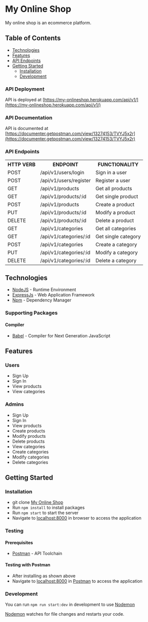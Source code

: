 # My Online Shop

My online shop is an ecommerce platform.

## Table of Contents

 * [Technologies](#technologies)
 * [Features](#features)
 * [API Endpoints](#api-endpoints)
 * [Getting Started](#getting-started)
    * [Installation](#installation)
    * [Development](#development)
    

### API Deployment
API is deployed at [https://my-onlineshop.herokuapp.com/api/v1/](https://my-onlineshop.herokuapp.com/api/v1/)

### API Documentation
API is documented at [https://documenter.getpostman.com/view/13274153/TVYJ5x2r](https://documenter.getpostman.com/view/13274153/TVYJ5x2r)

### API Endpoints
<table>
	<tr>
		<th>HTTP VERB</th>
		<th>ENDPOINT</th>
		<th>FUNCTIONALITY</th>
	</tr>
	<tr>
		<td>POST</td>
		<td>/api/v1/users/login</td> 
		<td>Sign in a user</td>
	</tr>
	<tr>
		<td>POST</td>
		<td>/api/v1/users/register</td> 
		<td>Register a user</td>
	</tr>
	<tr>
		<td>GET</td>
		<td>/api/v1/products</td> 
		<td>Get all products</td>
	</tr>
    <tr>
		<td>GET</td>
		<td>/api/v1/products/:id</td> 
		<td>Get single product</td>
	</tr>
        <tr>
		<td>POST</td>
		<td>/api/v1/products</td> 
		<td>Create a product</td>
	</tr>
	<tr>
		<td>PUT</td>
		<td>/api/v1/products/:id</td> 
		<td>Modify a product</td>
	</tr>
	<tr>
		<td>DELETE</td>
		<td>/api/v1/products/:id</td> 
		<td>Delete a product</td>
	</tr>
    <tr>
		<td>GET</td>
		<td>/api/v1/categories</td> 
		<td>Get all categories</td>
	</tr>
    <tr>
		<td>GET</td>
		<td>/api/v1/categories/:id</td> 
		<td>Get single category</td>
	</tr>
        <tr>
		<td>POST</td>
		<td>/api/v1/categories</td> 
		<td>Create a category</td>
	</tr>
	<tr>
		<td>PUT</td>
		<td>/api/v1/categories/:id</td> 
		<td>Modify a category</td>
	</tr>
	<tr>
		<td>DELETE</td>
		<td>/api/v1/categories/:id</td> 
		<td>Delete a category</td>
	</tr>

	
</table>

## Technologies

* [NodeJS](https://nodejs.org/) - Runtime Environment
* [ExpressJs](https://expressjs.com/) - Web Application Framework
* [Npm](https://www.npmjs.com/) - Dependency Manager

### Supporting Packages

#### Compiler

* [Babel](https://eslint.org/) - Compiler for Next Generation JavaScript

## Features

### Users
* Sign Up
* Sign In
* View products
* View categories

### Admins
* Sign Up
* Sign In
* View products
* Create products
* Modify products
* Delete products
* View categories
* Create categories
* Modify categories
* Delete categories


## Getting Started

### Installation

* git clone
  [My Online Shop](https://github.com/holuwatobeey/ecommerce-technical-challenge.git)
* Run `npm install` to install packages
* Run `npm start` to start the server
* Navigate to [localhost:8000](http://localhost:5300/) in browser to access the
  application

### Testing

#### Prerequisites

* [Postman](https://getpostman.com/) - API Toolchain

#### Testing with Postman

* After installing as shown above
* Navigate to [localhost:8000](http://localhost:5300/) in
  [Postman](https://getpostman.com/) to access the application

### Development
You can run `npm run start:dev` in development to use [Nodemon](https://nodemon.io/)

[Nodemon](https://nodemon.io/) watches for file changes and restarts your code. 